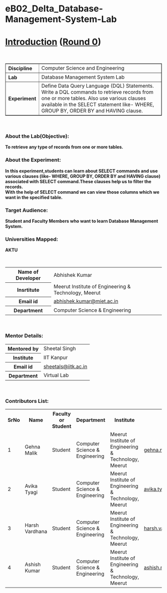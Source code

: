 # eB02_Delta_Database-Management-System-Lab

<html>
<head>
</head>
<body >
   <h1><b> <u>Introduction</u> (<u>Round 0</u>)  </h1>
   <br>
   <table border="1%">
   	<tr><th align="left"> Discipline</th> <td>Computer Science and Engineering</td></tr>
   	<tr><th align="left"> Lab</th><td>Database Management System Lab</td></tr>
   	<tr><th align="left">Experiment</th><td>Define Data Query Language (DQL) Statements.<br> Write a DQL commands to retrieve records from one or more tables. Also use various clauses available in the SELECT statement like- WHERE, GROUP BY, ORDER BY and HAVING clause.</td></tr>
   </table>
   <br>
   	<h3>About the Lab(Objective):</h3>	
   	<p>To retrieve any type of records from one or more tables.</p>
   	<h3>About the Experiment:</h3>
   	<p>In this experiment,students can learn about SELECT commands and use various clauses (like- WHERE, GROUP BY, ORDER BY and HAVING clause) associated with SELECT    command.These clauses help us to filter the records. <br>With the help of SELECT command we can view those columns which we want in the specified table. </p>
   	<h3>Target Audience:</h3>
   	<p>Student and Faculty Members who want to learn Database Management System.</p>
   	<h3>Universities Mapped:</h3>
	<p>AKTU</p>
   <br>
   <table>
   	<tr><th >Name of Developer</th><td>Abhishek Kumar</td></tr>
   	<tr><th >Insrtitute</th><td>Meerut Institute of Engineering & Technology, Meerut</td></tr>
   	<tr><th >Email id</th> <td><a href="mailto:abhishek.kumar@miet.ac.in">abhishek.kumar@miet.ac.in</td></tr>
    <tr><th>Department</th><td>Computer Science & Engineering</td></tr>
  

   </table>
   <br>
    <h3>Mentor Details:</h3>
    <table>
    	<tr><th >Mentored by</th><td>Sheetal Singh</td></tr>
    	<tr><th >Institute</th><td>IIT Kanpur</td></tr>
    	<tr><TH>Email id</TH><td><a href="mailto:sheetals@iitk.ac.in">sheetals@iitk.ac.in</td></tr>
    	<tr><th>Department</th><td>Virtual Lab</td></tr>
    </table> 
    <br>
        <h3>Contributors List:</h3>
          <table>
     	<tr><th>SrNo</th><th>Name</th><th>Faculty or Student</th><th>Department</th><th>Institute</th><th>Email id</th></tr> 	 
     	<tr><td>1</td><td>Gehna Malik</td><td>Student</td><td>Computer Science & Engineering</td><td>Meerut Institute of Engineering & Technology, Meerut</td><td><a href="mailto:gehna.malik.cs.2018@miet.ac.in">gehna.malik.cs.2018@miet.ac.in</td></tr>      
       <tr><td>2</td><td>Avika Tyagi </td><td>Student</td>
       	<td>Computer Science & Engineering</td><td>Meerut Institute of Engineering & Technology, Meerut</td><td><a href="mailto:avika.tyagi.cs.2018@miet.ac.in">avika.tyagi.cs.2018@miet.ac.in</td></tr>      
      <tr><td>3</td><td>Harsh Vardhana</td><td>Student</td>
       	<td>Computer Science & Engineering</td><td>Meerut Institute of Engineering & Technology, Meerut</td><td><a href="mailto:"harsh.vardhana.cs.2018@miet.ac.in>harsh.vardhana.cs.2018@miet.ac.in</td></tr>
        <tr><td>4</td><td>Ashish  Kumar</td><td>Student</td>
        	<td>Computer Science & Engineering</td><td>Meerut Institute of Engineering & Technology, Meerut</td><td><a href="mailto:ashish.niwas.cs.2018@miet.ac.in">ashish.niwas.cs.2018@miet.ac.in</td></tr>
     	     </table>
</body>
</html>
